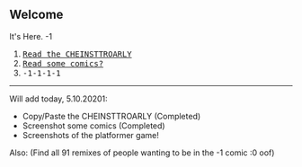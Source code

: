 ## Welcome
It's Here. -1

1. [<kbd>Read the CHEINSTTROARLY</kbd>](/TheCHEINSTTROARLY/Contents)
2. [<kbd>Read some comics?</kbd>](/ComicSketch/Contents)
3. <kbd>-1-1-1-1</kbd>

---

Will add today, 5.10.20201:  
- Copy/Paste the CHEINSTTROARLY (Completed)
- Screenshot some comics (Completed)
- Screenshots of the platformer game!

Also: (Find all 91 remixes of people wanting to be in the -1 comic :0 oof)
